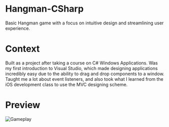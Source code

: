 # Hangman-CSharp
Basic Hangman game with a focus on intuitive design and streamlining user experience. 

# Context
Built as a project after taking a course on C# Windows Applications. Was my first introduction to Visual Studio, which made designing applications incredibly easy due to the ability to drag and drop components to a window. Taught me a lot about event listeners, and also took what I learned from the iOS development class to use the MVC designing scheme.

# Preview
![Gameplay](https://i.imgur.com/eF4hkPY.gif)
